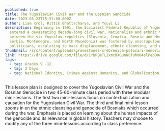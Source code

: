 ```yaml
---
published: true
title: The Yugoslavian Civil War and the Bosnian Genocide
date: 2023-08-23T15:52:00.000Z
author: Liam Krol, Rittik Bhattacharya, and Youyi Li
description: Beginning in 1991, the Socialist Federal Republic of Yugoslavia
  entered a devastating decade-long civil war. Nationalism and ethnic tension
  between the six Yugoslav republics (Slovenia, Croatia, Bosnia and Herzegovina,
  Serbia, Montenegro, and North Macedonia) was fostered by unscrupulous
  politicians, escalating to mass displacement, ethnic cleansing, and genocide.
thumbnail: /src/content/uploads/gravestones-srebrenica-potocari-memorial-centre-bosnia-and-herzegovina-2003.webp
link: https://drive.google.com/file/d/1YBRQeTLIxmcDXGunN0TuhOO4slPep80A/view?usp=drive_link
tags:
  - tag: Grades 9 -12
  - tag: 2 Days
  - tag: National Identity, Crimes Against Humanity, and Globalization
---
```

This lesson plan is designed to cover the Yugoslavian Civil War and the Bosnian Genocide in two 45-60-minute class period with three modular mini-lessons. The first two mini-lessons focus on contextualization and causation for the Yugoslavian Civil War. The third and final mini-lesson zooms in on the ethnic cleansing and genocide of Bosniaks which occurred during the war. Emphasis is placed on learning about the human impacts of the genocide and its relevance in global history. Teachers may choose to modify any of the three mini-lessons according to class preference.
